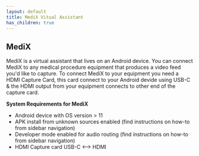 ```yaml
---
layout: default
title: MediX Vitual Assistant
has_children: true
---
```


## MediX

MediX is a virtual assistant that lives on an Android device. You can connect MediX to any medical procedure equipment that produces a video feed you'd like to capture. To connect MediX to your equipment you need a HDMI Capture Card, this card connect to your Android devide using USB-C & the HDMI output from your equipment connects to other end of the capture card.

**System Requirements for MediX**

- Android device with OS version > 11
- APK install from unknown sources enabled (find instructions on how-to from sidebar navigation)
- Developer mode enabled for audio routing (find instructions on how-to from sidebar navigation)
- HDMI Capture card USB-C <--> HDMI
